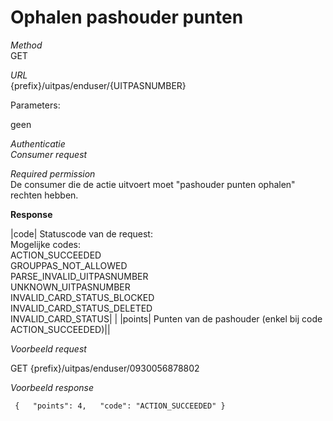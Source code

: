 ---
---

# Ophalen pashouder punten

_Method_<br> GET

_URL_<br> {prefix}/uitpas/enduser/{UITPASNUMBER}

Parameters:

geen

_Authenticatie_<br> _Consumer request_

_Required permission_<br> De consumer die de actie uitvoert moet "pashouder punten ophalen" rechten hebben.

**Response**

 

|code| Statuscode van de request:<br> Mogelijke codes:<br> ACTION\_SUCCEEDED<br> GROUPPAS\_NOT\_ALLOWED<br> PARSE\_INVALID\_UITPASNUMBER<br> UNKNOWN\_UITPASNUMBER<br> INVALID\_CARD\_STATUS\_BLOCKED<br> INVALID\_CARD\_STATUS\_DELETED<br> INVALID\_CARD\_STATUS| |
|points| Punten van de pashouder (enkel bij code ACTION\_SUCCEEDED)||

_Voorbeeld request_

GET {prefix}/uitpas/enduser/0930056878802

_Voorbeeld response_


~~~xml
 {   "points": 4,   "code": "ACTION_SUCCEEDED" }
~~~
